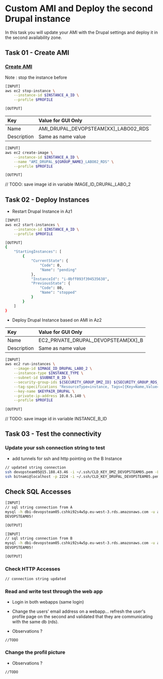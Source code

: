 # Custom AMI and Deploy the second Drupal instance

In this task you will update your AMI with the Drupal settings and deploy it in the second availability zone.

## Task 01 - Create AMI

### [Create AMI](https://awscli.amazonaws.com/v2/documentation/api/latest/reference/ec2/create-image.html)

Note : stop the instance before

```bash
[INPUT]
aws ec2 stop-instance \
    --instance-id $INSTANCE_A_ID \
    --profile $PROFILE

[OUTPUT]

```

|Key|Value for GUI Only|
|:--|:--|
|Name|AMI_DRUPAL_DEVOPSTEAM[XX]_LABO02_RDS|
|Description|Same as name value|

```bash
[INPUT]
aws ec2 create-image \
    --instance-id $INSTANCE_A_ID \
    --name "AMI_DRUPAL_${GROUP_NAME}_LABO02_RDS" \
    --profile $PROFILE

[OUTPUT]

```

// TODO: save image id in variable IMAGE_ID_DRUPAL_LABO_2

## Task 02 - Deploy Instances

* Restart Drupal Instance in Az1
```bash
[INPUT]
aws ec2 start-instances \
    --instance-id $INSTANCE_A_ID \
    --profile $PROFILE

[OUTPUT]
{
    "StartingInstances": [
        {
            "CurrentState": {
                "Code": 0,
                "Name": "pending"
            },
            "InstanceId": "i-0bff093f394535638",
            "PreviousState": {
                "Code": 80,
                "Name": "stopped"
            }
        }
    ]
}
```


* Deploy Drupal Instance based on AMI in Az2

|Key|Value for GUI Only|
|:--|:--|
|Name|EC2_PRIVATE_DRUPAL_DEVOPSTEAM[XX]_B|
|Description|Same as name value|

```bash
[INPUT]
aws ec2 run-instances \
    --image-id $IMAGE_ID_DRUPAL_LABO_2 \
    --instance-type $INSTANCE_TYPE \
    --subnet-id $SUBNET_B_ID \
    --security-group-ids ${SECURITY_GROUP_DMZ_ID} ${SECURITY_GROUP_RDS_ID} \
    --tag-specifications "ResourceType=instance, Tags=[{Key=Name,Value=EC2_PRIVATE_DRUPAL_${GROUP_NAME}_B}]" \
    --key-name $KEYPAIR_DRUPAL \
    --private-ip-address 10.0.5.140 \
    --profile $PROFILE
    
[OUTPUT]
```

// TODO: save image id in variable INSTANCE_B_ID


## Task 03 - Test the connectivity

### Update your ssh connection string to test

* add tunnels for ssh and http pointing on the B Instance

```bash
// updated string connection
ssh devopsteam05@15.188.43.46 -i ~/.ssh/CLD_KEY_DMZ_DEVOPSTEAM05.pem -L 2224:10.0.5.140:22
ssh bitnami@localhost -p 2224 -i ~/.ssh/CLD_KEY_DRUPAL_DEVOPSTEAM05.pem
```

## Check SQL Accesses

```bash
[INPUT]
// sql string connection from A
mysql -h dbi-devopsteam05.cshki92s4w5p.eu-west-3.rds.amazonaws.com -u admin -p
DEVOPSTEAM05!

[OUTPUT]
```

```bash
[INPUT]
// sql string connection from B
mysql -h dbi-devopsteam05.cshki92s4w5p.eu-west-3.rds.amazonaws.com -u admin -p
DEVOPSTEAM05!

[OUTPUT]
```

### Check HTTP Accesses

```bash
// connection string updated
```

### Read and write test through the web app

* Login in both webapps (same login)

* Change the users' email address on a webapp... refresh the user's profile page on the second and validated that they are communicating with the same db (rds).

* Observations ?

```
//TODO
```

### Change the profil picture

* Observations ?

```
//TODO
```